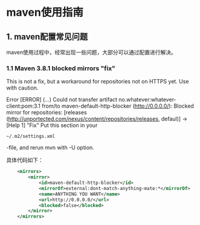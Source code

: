 

# maven使用指南

## 1. maven配置常见问题
maven使用过程中，经常出现一些问题，大部分可以通过配置进行解决。

### 1.1 Maven 3.8.1 blocked mirrors "fix"

This is not a fix, but a workaround for repositories not on HTTPS yet. Use with caution.

Error
[ERROR] (...) Could not transfer artifact no.whatever:whatever-client:pom:3.1 from/to maven-default-http-blocker (http://0.0.0.0/): Blocked mirror for repositories: [releases (http://unportected.com/nexus/content/repositories/releases, defaul)] -> [Help 1]
"Fix"
Put this section in your

`~/.m2/settings.xml`

-file, and rerun mvn with -U option.

具体代码如下：
```xml
    <mirrors>
        <mirror>
            <id>maven-default-http-blocker</id>
            <mirrorOf>external:dont-match-anything-mate:*</mirrorOf>
            <name>ANYTHING YOU WANT</name>
            <url>http://0.0.0.0/</url>
            <blocked>false</blocked>
        </mirror>
    </mirrors>
```
